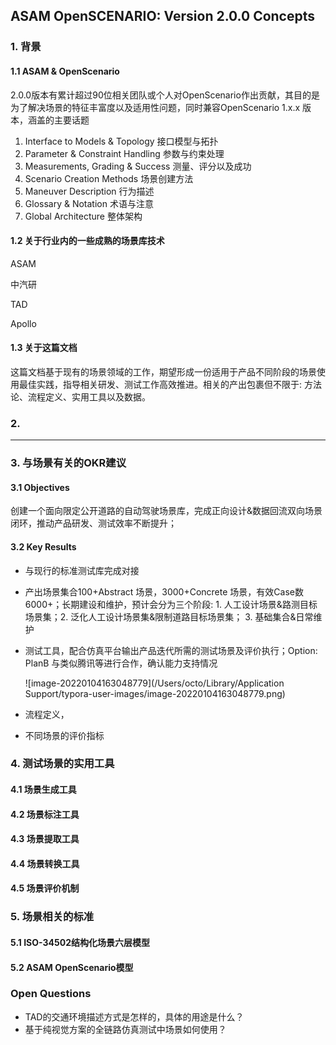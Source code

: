 ## ASAM OpenSCENARIO: Version 2.0.0 Concepts

### 1. 背景

#### 1.1 ASAM & OpenScenario

​	2.0.0版本有累计超过90位相关团队或个人对OpenScenario作出贡献，其目的是为了解决场景的特征丰富度以及适用性问题，同时兼容OpenScenario 1.x.x 版本，涵盖的主要话题

1. Interface to Models & Topology 接口模型与拓扑
2. Parameter & Constraint Handling 参数与约束处理
3. Measurements, Grading & Success 测量、评分以及成功
4. Scenario Creation Methods 场景创建方法
5. Maneuver Description 行为描述
6. Glossary & Notation 术语与注意
7. Global Architecture 整体架构

#### 1.2 关于行业内的一些成熟的场景库技术

ASAM

中汽研

TAD

Apollo

#### 1.3 关于这篇文档

​	这篇文档基于现有的场景领域的工作，期望形成一份适用于产品不同阶段的场景使用最佳实践，指导相关研发、测试工作高效推进。相关的产出包裹但不限于: 方法论、流程定义、实用工具以及数据。

### 2. 

---

### 3. 与场景有关的OKR建议

#### 3.1 Objectives

​	创建一个面向限定公开道路的自动驾驶场景库，完成正向设计&数据回流双向场景闭环，推动产品研发、测试效率不断提升；

#### 3.2 Key Results

- 与现行的标准测试库完成对接

- 产出场景集合100+Abstract 场景，3000+Concrete 场景，有效Case数6000+；长期建设和维护，预计会分为三个阶段: 1. 人工设计场景&路测目标场景集；2. 泛化人工设计场景集&限制道路目标场景集； 3. 基础集合&日常维护

- 测试工具，配合仿真平台输出产品迭代所需的测试场景及评价执行；Option: PlanB 与类似腾讯等进行合作，确认能力支持情况

  ![image-20220104163048779](/Users/octo/Library/Application Support/typora-user-images/image-20220104163048779.png)

- 流程定义，

- 不同场景的评价指标

### 4. 测试场景的实用工具

#### 4.1 场景生成工具

#### 4.2 场景标注工具

#### 4.3 场景提取工具

#### 4.4 场景转换工具

#### 4.5 场景评价机制

### 5. 场景相关的标准

#### 5.1 ISO-34502结构化场景六层模型

#### 5.2 ASAM OpenScenario模型

### Open Questions

- TAD的交通环境描述方式是怎样的，具体的用途是什么？
- 基于纯视觉方案的全链路仿真测试中场景如何使用？











